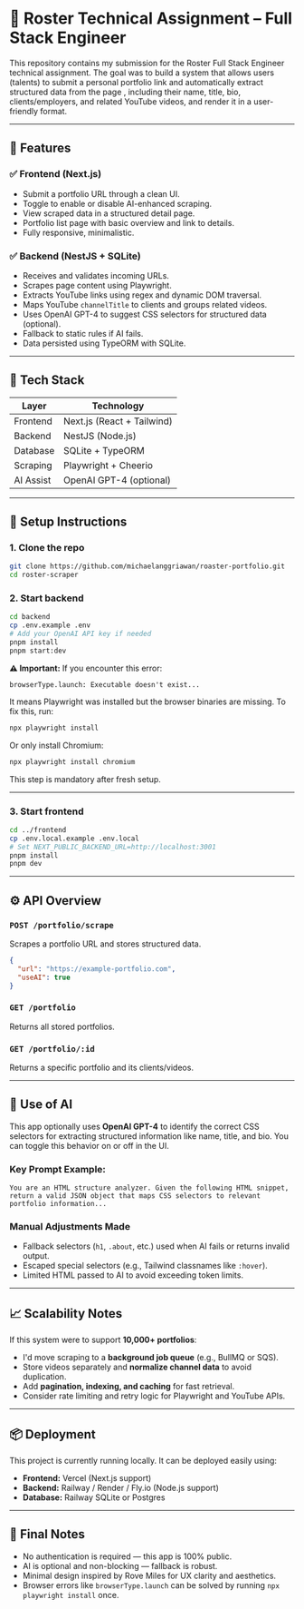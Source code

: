# 🎯 Roster Technical Assignment – Full Stack Engineer

This repository contains my submission for the Roster Full Stack Engineer technical assignment. The goal was to build a system that allows users (talents) to submit a personal portfolio link and automatically extract structured data from the page , including their name, title, bio, clients/employers, and related YouTube videos, and render it in a user-friendly format.

---

## 🧩 Features

### ✅ Frontend (Next.js)
- Submit a portfolio URL through a clean UI.
- Toggle to enable or disable AI-enhanced scraping.
- View scraped data in a structured detail page.
- Portfolio list page with basic overview and link to details.
- Fully responsive, minimalistic.

### ✅ Backend (NestJS + SQLite)
- Receives and validates incoming URLs.
- Scrapes page content using Playwright.
- Extracts YouTube links using regex and dynamic DOM traversal.
- Maps YouTube `channelTitle` to clients and groups related videos.
- Uses OpenAI GPT-4 to suggest CSS selectors for structured data (optional).
- Fallback to static rules if AI fails.
- Data persisted using TypeORM with SQLite.

---

## 📐 Tech Stack

| Layer     | Technology              |
|-----------|--------------------------|
| Frontend  | Next.js (React + Tailwind) |
| Backend   | NestJS (Node.js)        |
| Database  | SQLite + TypeORM        |
| Scraping  | Playwright + Cheerio    |
| AI Assist | OpenAI GPT-4 (optional) |

---

## 🚀 Setup Instructions

### 1. Clone the repo

```bash
git clone https://github.com/michaelanggriawan/roaster-portfolio.git
cd roster-scraper
```

### 2. Start backend

```bash
cd backend
cp .env.example .env
# Add your OpenAI API key if needed
pnpm install
pnpm start:dev
```

**⚠️ Important:** If you encounter this error:

```
browserType.launch: Executable doesn't exist...
```

It means Playwright was installed but the browser binaries are missing. To fix this, run:

```bash
npx playwright install
```

Or only install Chromium:

```bash
npx playwright install chromium
```

This step is mandatory after fresh setup.

---

### 3. Start frontend

```bash
cd ../frontend
cp .env.local.example .env.local
# Set NEXT_PUBLIC_BACKEND_URL=http://localhost:3001
pnpm install
pnpm dev
```

---

## ⚙️ API Overview

### `POST /portfolio/scrape`
Scrapes a portfolio URL and stores structured data.

```json
{
  "url": "https://example-portfolio.com",
  "useAI": true
}
```

### `GET /portfolio`
Returns all stored portfolios.

### `GET /portfolio/:id`
Returns a specific portfolio and its clients/videos.

---

## 🤖 Use of AI

This app optionally uses **OpenAI GPT-4** to identify the correct CSS selectors for extracting structured information like name, title, and bio. You can toggle this behavior on or off in the UI.

### Key Prompt Example:

```text
You are an HTML structure analyzer. Given the following HTML snippet, return a valid JSON object that maps CSS selectors to relevant portfolio information...
```

### Manual Adjustments Made
- Fallback selectors (`h1`, `.about`, etc.) used when AI fails or returns invalid output.
- Escaped special selectors (e.g., Tailwind classnames like `:hover`).
- Limited HTML passed to AI to avoid exceeding token limits.

---

## 📈 Scalability Notes

If this system were to support **10,000+ portfolios**:

- I'd move scraping to a **background job queue** (e.g., BullMQ or SQS).
- Store videos separately and **normalize channel data** to avoid duplication.
- Add **pagination, indexing, and caching** for fast retrieval.
- Consider rate limiting and retry logic for Playwright and YouTube APIs.

---

## 📦 Deployment

This project is currently running locally. It can be deployed easily using:
- **Frontend:** Vercel (Next.js support)
- **Backend:** Railway / Render / Fly.io (Node.js support)
- **Database:** Railway SQLite or Postgres

---

## 📝 Final Notes

- No authentication is required — this app is 100% public.
- AI is optional and non-blocking — fallback is robust.
- Minimal design inspired by Rove Miles for UX clarity and aesthetics.
- Browser errors like `browserType.launch` can be solved by running `npx playwright install` once.

